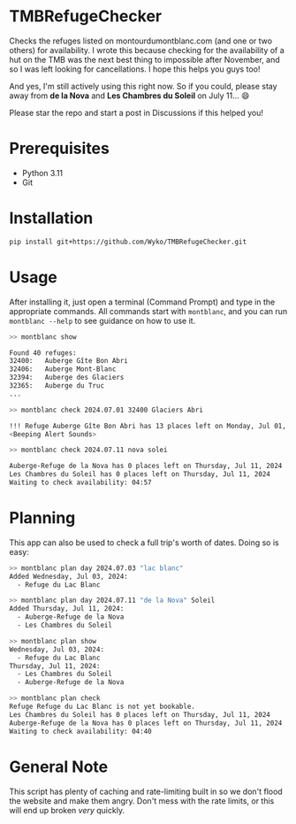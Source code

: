 # TMBRefugeChecker

Checks the refuges listed on montourdumontblanc.com (and one or two others) for availability. I wrote this because checking for the availability of a hut on the TMB was the next best thing to impossible after November, and so I was left looking for cancellations. I hope this helps you guys too!

And yes, I'm still actively using this right now. So if you could, please stay away from **de la Nova** and **Les Chambres du Soleil** on July 11... :smile:

Please star the repo and start a post in Discussions if this helped you!

# Prerequisites

- Python 3.11
- Git

# Installation

```bash
pip install git+https://github.com/Wyko/TMBRefugeChecker.git
```

# Usage
After installing it, just open a terminal (Command Prompt) and type in the appropriate commands. 
All commands start with `montblanc`, and you can run `montblanc --help` to see guidance on how to use
it.
```bash
>> montblanc show

Found 40 refuges:
32400:   Auberge Gîte Bon Abri
32406:   Auberge Mont-Blanc
32394:   Auberge des Glaciers
32365:   Auberge du Truc
...

>> montblanc check 2024.07.01 32400 Glaciers Abri

!!! Refuge Auberge Gîte Bon Abri has 13 places left on Monday, Jul 01, 2024 !!!
<Beeping Alert Sounds>

>> montblanc check 2024.07.11 nova solei

Auberge-Refuge de la Nova has 0 places left on Thursday, Jul 11, 2024
Les Chambres du Soleil has 0 places left on Thursday, Jul 11, 2024
Waiting to check availability: 04:57
```

# Planning
This app can also be used to check a full trip's worth of dates. Doing so is easy:
```bash
>> montblanc plan day 2024.07.03 "lac blanc"
Added Wednesday, Jul 03, 2024:
  - Refuge du Lac Blanc

>> montblanc plan day 2024.07.11 "de la Nova" Soleil
Added Thursday, Jul 11, 2024:
  - Auberge-Refuge de la Nova
  - Les Chambres du Soleil

>> montblanc plan show
Wednesday, Jul 03, 2024:
  - Refuge du Lac Blanc
Thursday, Jul 11, 2024:
  - Les Chambres du Soleil
  - Auberge-Refuge de la Nova

>> montblanc plan check
Refuge Refuge du Lac Blanc is not yet bookable.
Les Chambres du Soleil has 0 places left on Thursday, Jul 11, 2024
Auberge-Refuge de la Nova has 0 places left on Thursday, Jul 11, 2024
Waiting to check availability: 04:40
```


# General Note

This script has plenty of caching and rate-limiting built in so we don't flood the website and make them angry. Don't mess with the rate limits, or this will end up broken _very_ quickly.
